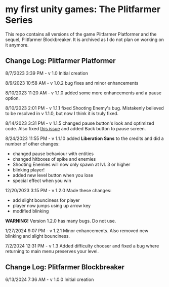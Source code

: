 # my first unity games: The Plitfarmer Series

This repo contains all versions of the game Plitfarmer Platformer and the sequel, Plitfarmer Blockbreaker. It is archived as I do not plan on working on it anymore.

## Change Log: Plitfarmer Platformer

8/7/2023 3:39 PM - v 1.0 Initial creation

8/9/2023 10:58 AM - v 1.0.2 bug fixes and minor enhancements

8/10/2023 11:20 AM - v 1.1.0 added some more enhancements and a pause option.

8/10/2023 2:01 PM - v 1.1.1 fixed Shooting Enemy's bug. Mistakenly believed to be resolved in v 1.1.0, but now I think it is truly fixed.

8/14/2023 3:31 PM - v 1.1.5 changed pause button's look and optimized code. Also fixed [this issue](https://github.com/meowdog011011/first-unity-game/issues/2) and added Back button to pause screen.

8/24/2023 11:55 PM - v 1.1.10 added **Liberation Sans** to the credits and did a number of other changes:
- changed pause behaviour with entities
- changed hitboxes of spike and enemies
- Shooting Enemies will now only spawn at lvl. 3 or higher
- blinking player!
- added new level button when you lose
- special effect when you win

12/20/2023 3:15 PM - v 1.2.0 Made these changes:
- add slight bounciness for player
- player now jumps using up arrow key
- modified blinking

**WARNING!** Version 1.2.0 has many bugs. Do not use.

1/27/2024 9:07 PM - v 1.2.1 Minor enhancements. Also removed new blinking and slight bounciness.

7/2/2024 12:31 PM - v 1.3 Added difficulty chooser and fixed a bug where returning to main menu preserves your level.

## Change Log: Plitfarmer Blockbreaker

6/13/2024 7:36 AM - v 1.0.0 Initial creation
